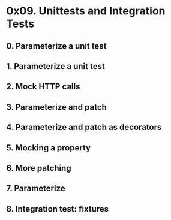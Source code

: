 # 0x09. Unittests and Integration Tests

## 0. Parameterize a unit test

## 1. Parameterize a unit test

## 2. Mock HTTP calls

## 3. Parameterize and patch

## 4. Parameterize and patch as decorators

## 5. Mocking a property

## 6. More patching

## 7. Parameterize

## 8. Integration test: fixtures

